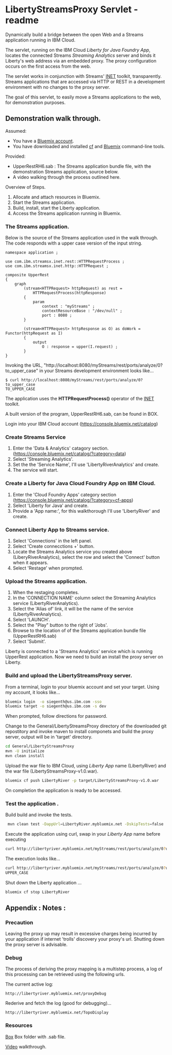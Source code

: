 # LibertyStreamsProxy Servlet - readme

Dynamically build a bridge between the open Web and a Streams application running in IBM Cloud.

The servlet, running on the IBM Cloud *Liberty for Java Foundry App*, locates the connected Streams *Streaming Analytics* server and
binds it Liberty's web address via an embedded proxy. The proxy configuration occurs on the first access from the web. 

The servlet works in conjunction with Streams' [INET](http://ibmstreams.github.io/streamsx.inet/) toolkit, transparently. 
Streams applications that are accessed via HTTP or REST in a development environment with no changes to the proxy server.

The goal of this servlet, to easily move a Streams applications to the web, for demonstration purposes.


## Demonstration walk through. 

Assumed:
 * You have a [Bluemix account](https://console.ng.bluemix.net/registration/). 
 * You have downloaded and installed [cf](https://github.com/cloudfoundry/cli#downloads) and [Bluemix](https://console.bluemix.net/docs/starters/install_cli.html) command-line tools. 
 
Provided:
 * UpperRestRH6.sab : The Streams application bundle file, with the demonstration Streams application, source below. 
 * A video walking through the process outlined here.


Overview of Steps.

1. Allocate and attach resources in Bluemix. 
2. Start the Streams application. 
3. Build, install, start  the Liberty application. 
4. Access the Streams application running in Bluemix. 


### The Streams application.

Below is the source of the Streams application used in the walk through. The code responds with a upper case version of the input string.

```
namespace application ;

use com.ibm.streamsx.inet.rest::HTTPRequestProcess ;
use com.ibm.streamsx.inet.http::HTTPRequest ;

composite UpperRest
{
	graph
		(stream<HTTPRequest> httpRequest) as rest =
			HTTPRequestProcess(httpResponse)
		{
			param
				context : "myStreams" ;
				contextResourceBase : "/dev/null" ;
				port : 8080 ;
		}

		(stream<HTTPRequest> httpResponse as O) as doWork = Functor(httpRequest as I)
		{
			output
				O : response = upper(I.request) ;
		}
}
```
Invoking the URL, "http://localhost:8080/myStreams/rest/ports/analyze/0?to_upper_case" in your Streams development environment looks like...

```
$ curl http://localhost:8080/myStreams/rest/ports/analyze/0?to_upper_case
TO_UPPER_CASE
```

The application uses the **HTTPRequestProcess()** operator of the [INET](http://ibmstreams.github.io/streamsx.inet/) toolkit.


A built version of the program, UpperRestRH6.sab, can be found in BOX. 

Login into your IBM Cloud account (https://console.bluemix.net/catalog)

### Create Streams Service
1. Enter the 'Data & Analytics' catagory section. (https://console.bluemix.net/catalog/?category=data)
2. Select 'Streaming Analytics'.
3. Set the the 'Service Name', I'll use 'LibertyRiverAnalytics' and create.
4. The service will start.

### Create a Liberty for Java Cloud Foundry App on IBM Cloud.
1. Enter the 'Cloud Foundry Apps' category section (https://console.bluemix.net/catalog/?category=cf-apps)
2. Select 'Liberty for Java' and create. 
3. Provide a 'App name:', for this walkthorough I'll use 'LibertyRiver' and create. 

### Connect Liberty App to Streams service. 
1. Select 'Connections' in the left panel.
2. Select 'Create connecctions +' button.
3. Locate the Streams Analytics service you created above (LiberyRiverAnalytics), select the row and select the 'Connect' button when it appears.
4. Select 'Restage' when prompted. 

### Upload the Streams application.
1. When the restaging completes.
2. In the 'CONNECTION NAME' column select the Streaming Analytics service (LibertyRiverAnalytics).
3. Select the 'Alias of' link, it will be the name of the service (LibertyRiverAnalytics). 
4. Select 'LAUNCH'.
5. Select the "Play" button to the right of 'Jobs'.
6. Browse to the location of of the Streams application bundle file (UpperRestRH6.sab)
7. Select 'Submit'.

Liberty is connected to a 'Streams Analytics' service which is running UpperRest application. Now
we need to build an install the proxy server on Liberty. 

### Build and upload the LibertyStreamsProxy server. 

From a terminal, login to your bluemix account and set your target. Using my account, it looks like...

```bash
bluemix login  -o siegenth@us.ibm.com -sso
bluemix target -o siegenth@us.ibm.com -s dev
````
When prompted, follow directions for password. 

Change to the General/LibertyStreamsProxy directory of the downloaded git repostitory and invoke maven to install componets and build the proxy server, output will be in 'target' directory. 

```bash
cd General/LibertyStreamsProxy
mvn -U initialize
mvn clean install
```

Upload the war file to IBM Cloud, using *Liberty App* name (LibertyRiver) and the war file (LibertyStreamsProxy-v1.0.war).
```bash
bluemix cf push LibertyRiver -p target/LibertyStreamsProxy-v1.0.war
```
On completion the application is ready to be accessed. 

### Test the application .
Build build and invoke the tests. 

```bash
 mvn clean test -DappUrl=LibertyRiver.mybluemix.net -DskipTests=false
```
Execute the application using curl, swap in your *Liberty App* name before executing 
```bash
curl http://libertyriver.mybluemix.net/myStreams/rest/ports/analyze/0?upper_case
```
The execution looks like...

```bash
curl http://libertyriver.mybluemix.net/myStreams/rest/ports/analyze/0?upper_case
UPPER_CASE
```

Shut down the Liberty application ...

```bash
bluemix cf stop LibertyRiver
```
## Appendix : Notes :

### Precaution
Leaving the proxy up may result in excessive charges being incurred by your application if internet 'trolls' discovery your proxy's url. Shutting down the proxy server is advisable.

### Debug
The process of deriving the proxy mapping is a multistep process, a log of
this processing can be retrieved using the following urls.

The current active log:
```www
http://libertyriver.mybluemix.net/proxyDebug
```

Rederive and fetch the log (good for debugging)...
```web
http://libertyriver.mybluemix.net/TopoDisplay
```

### Resources

[Box](https://ibm.ent.box.com/folder/34290070650) Box folder with .sab file.

[Video](https://www.youtube.com/watch?v=t97LudCNYy4&feature=youtu.be) walkthrough. 

